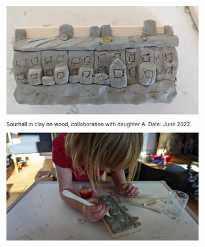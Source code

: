 ![clay_sourhall_with_a](images/clay_sourhall_with_a.jpg)

Sourhall in clay on wood, collaboration with daughter A.
Date: June 2022.

![clay_sourhall_a](images/clay_sourhall_a.jpg)